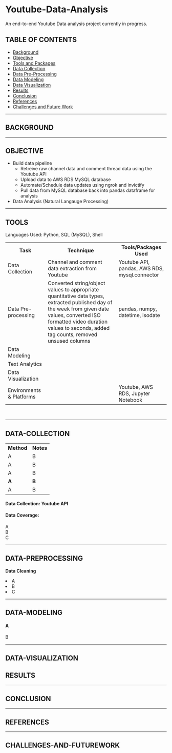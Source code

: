 # Youtube-Data-Analysis
 
An end-to-end Youtube Data analysis project currently in progress.

## TABLE OF CONTENTS

* [Background](#background)
* [Objective](#objective)
* [Tools and Packages](#tools)
* [Data Collection](#data-collection)
* [Data Pre-Processing](#data-preprocessing)
* [Data Modeling](#data-modeling)
* [Data Visualization](#data-visualization)
* [Results](#results)
* [Conclusion](#conclusion)
* [References](#references)
* [Challenges and Future Work](#challenges-and-futurework)

<hr>

## BACKGROUND 


<hr>

## OBJECTIVE 
* Build data pipeline
  * Retreive raw channel data and comment thread data using the Youtube API
  * Upload data to AWS RDS MySQL database
  * Automate/Schedule data updates using ngrok and invictify
  * Pull data from MySQL database back into pandas dataframe for analysis
* Data Analysis (Natural Langauge Processing)

<hr> 

## TOOLS
Languages Used: Python, SQL (MySQL), Shell
<table style="width:100%">
  <tr>
    <th>Task</th>
    <th>Technique</th> 
    <th>Tools/Packages Used</th>
  </tr>
  <tr>
    <td>Data Collection</td>
    <td>Channel and comment data extraction from Youtube</td> 
    <td>Youtube API, pandas, AWS RDS, mysql.connector</td>
  </tr>
  <tr>
    <td>Data Pre-processing</td>
    <td>Converted string/object values to appropriate quantitative data types, extracted published day of the week from given date values, converted ISO formatted video duration values to seconds, added tag counts, removed unsused columns</td> 
    <td>pandas, numpy, datetime, isodate</td>
  </tr>
  <tr>
    <td>Data Modeling</td>
    <td></td> 
    <td></td>
  </tr>
  <tr>
    <td>Text Analytics</td>
    <td></td> 
    <td></td>
  </tr>
  <tr>
    <td>Data Visualization</td>
    <td></td> 
    <td></td>
  </tr>
  <tr>
    <td>Environments & Platforms</td>
    <td></td> 
    <td>Youtube, AWS RDS, Jupyter Notebook</td>
  </tr>
</table><br>

<hr>

## DATA-COLLECTION 

<table style="width:100%">
  <tr>
    <th>Method</th>
    <th>Notes</th> 
  </tr>
  <tr>
    <td>A</td>
    <td>B</td> 
  </tr>
  <tr>
    <td>A</td>
    <td>B</td> 
  </tr>
  <tr>
    <td>A</td>
    <td>B</td> 
  </tr>
  <tr>
    <td><b>A</b></td>
    <td><b>B</b></td> 
  </tr>
  <tr>
    <td>A</td>
    <td>B</td> 
  </tr>
</table>

<h4> Data Collection: Youtube API </h4>

<h4> Data Coverage: </h4> A <br>
B <br>
C <br>

<hr>

## DATA-PREPROCESSING

<b> Data Cleaning </b> 

<li> A </li> 
<li> B </li> 
<li> C </li> 

<hr>

## DATA-MODELING

<h4> A </h4>
B

<hr>

## DATA-VISUALIZATION 


## RESULTS 

<hr>

## CONCLUSION 


<hr>

## REFERENCES 


<hr>

## CHALLENGES-AND-FUTUREWORK 

